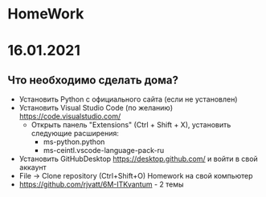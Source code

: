 # HomeWork
 
# 16.01.2021 
## Что необходимо сделать дома?
- Установить Python с официального сайта (если не установлен)
- Установить Visual Studio Code (по желанию) https://code.visualstudio.com/
    - Открыть панель "Extensions" (Ctrl + Shift + X), установить следующие расширения:
        - ms-python.python
        - ms-ceintl.vscode-language-pack-ru 
- Установить GitHubDesktop https://desktop.github.com/ и войти в свой аккаунт
- File -> Clone repository (Ctrl+Shift+O) Homework на свой компьютер
- https://github.com/rjvatt/6M-ITKvantum - 2 темы